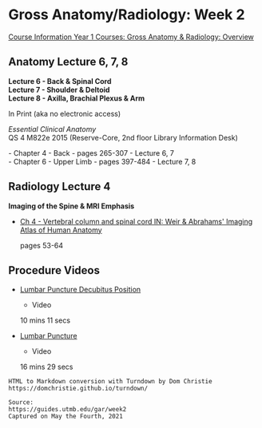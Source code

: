 # Gross Anatomy/Radiology: Week 2

[Course Information Year 1 Courses: Gross Anatomy & Radiology: Overview](/usmle/gar/course-information.html)

## Anatomy Lecture 6, 7, 8

**Lecture 6 - Back & Spinal Cord**  
**Lecture 7 - Shoulder & Deltoid**  
**Lecture 8 - Axilla, Brachial Plexus & Arm**

In Print (aka no electronic access)

_Essential Clinical Anatomy_  
QS 4 M822e 2015 (Reserve-Core, 2nd floor Library Information Desk)

\- Chapter 4 - Back - pages 265-307 - Lecture 6, 7  
\- Chapter 6 - Upper Limb - pages 397-484 - Lecture 7, 8

## Radiology Lecture 4

**Imaging of the Spine & MRI Emphasis**

*   [Ch 4 - Vertebral column and spinal cord IN: Weir & Abrahams' Imaging Atlas of Human Anatomy](http://libux.utmb.edu/login?url=https://www.clinicalkey.com/#!/content/book/3-s2.0-B9780723438267000046)
    
    pages 53-64
    

## Procedure Videos

*   [Lumbar Puncture Decubitus Position](http://libux.utmb.edu/login?url=https://accessmedicine.mhmedical.com/MultimediaPlayer.aspx?MultimediaID=5481063)
    
    *   Video
    
    10 mins 11 secs
    
*   [Lumbar Puncture](http://libux.utmb.edu/login?url=https://accessmedicine.mhmedical.com/MultimediaPlayer.aspx?MultimediaID=17670479)
    
    *   Video
    
    16 mins 29 secs

```
HTML to Markdown conversion with Turndown by Dom Christie
https://domchristie.github.io/turndown/

Source:
https://guides.utmb.edu/gar/week2
Captured on May the Fourth, 2021
```

